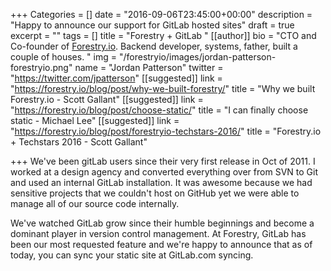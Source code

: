 +++
Categories = []
date = "2016-09-06T23:45:00+00:00"
description = "Happy to announce our support for GitLab hosted sites"
draft = true
excerpt = ""
tags = []
title = "Forestry + GitLab "
[[author]]
bio = "CTO and Co-founder of <a href='https://forestry.io' title='Forestry.io CMS'>Forestry.io</a>. Backend developer, systems, father, built a couple of houses. "
img = "/forestryio/images/jordan-patterson-forestryio.png"
name = "Jordan Patterson"
twitter = "https://twitter.com/jpatterson"
[[suggested]]
link = "https://forestry.io/blog/post/why-we-built-forestry/"
title = "Why we built Forestry.io - Scott Gallant"
[[suggested]]
link = "https://forestry.io/blog/post/choose-static/"
title = "I can finally choose static - Michael Lee"
[[suggested]]
link = "https://forestry.io/blog/post/forestryio-techstars-2016/"
title = "Forestry.io + Techstars 2016 - Scott Gallant"

+++
We've been gitLab users since their very first release in Oct of 2011. 
I worked at a design agency and converted everything over from  SVN to Git and used an internal GitLab installation. 
It was awesome because we had sensitive projects that we couldn't host on GitHub yet we were able to manage all of our source code internally.

We've watched GitLab grow since their humble beginnings and become a dominant player in version control management. At Forestry, GitLab has been our most requested feature and we're happy to announce that as of today, you can sync your static site at GitLab.com syncing. 